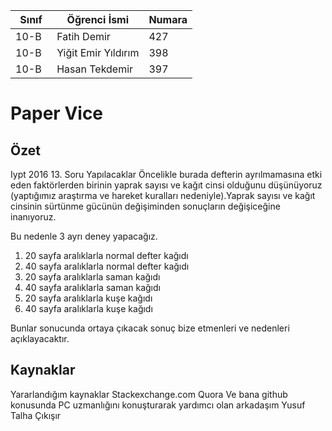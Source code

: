 
Sınıf | Öğrenci İsmi  | Numara
-------|----------------|--------
10-B   | Fatih Demir | 427
10-B   | Yiğit Emir Yıldırım | 398
10-B   | Hasan Tekdemir | 397

# Paper Vice
## Özet

Iypt 2016 13. Soru 
   Yapılacaklar
Öncelikle burada defterin ayrılmamasına etki eden faktörlerden birinin yaprak sayısı ve kağıt cinsi olduğunu düşünüyoruz (yaptığımız araştırma ve hareket kuralları nedeniyle).Yaprak sayısı ve kağıt cinsinin sürtünme gücünün değişiminden sonuçların değişiceğine inanıyoruz.

Bu nedenle 3 ayrı deney yapacağız.
1. 20 sayfa aralıklarla normal defter kağıdı 
2. 40 sayfa aralıklarla normal defter kağıdı
3. 20 sayfa aralıklarla saman kağıdı
4. 40 sayfa aralıklarla saman kağıdı
4. 20 sayfa aralıklarla kuşe kağıdı
5. 40 sayfa aralıklarla kuşe kağıdı

Bunlar sonucunda ortaya çıkacak sonuç bize etmenleri ve nedenleri açıklayacaktır.




## Kaynaklar
Yararlandığım kaynaklar 
Stackexchange.com
Quora 
Ve bana github konusunda PC uzmanlığını konuşturarak yardımcı olan arkadaşım Yusuf Talha Çıkışır 
